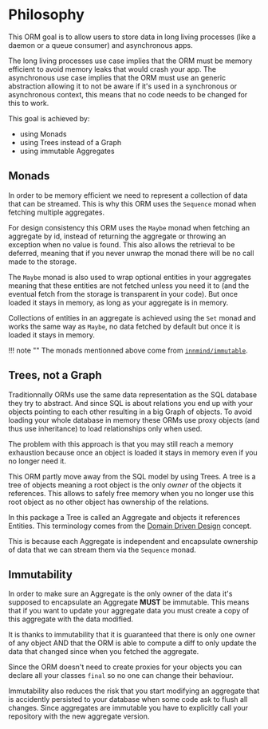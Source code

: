# Philosophy

This ORM goal is to allow users to store data in long living processes (like a daemon or a queue consumer) and asynchronous apps.

The long living processes use case implies that the ORM must be memory efficient to avoid memory leaks that would crash your app. The asynchronous use case implies that the ORM must use an generic abstraction allowing it to not be aware if it's used in a synchronous or asynchronous context, this means that no code needs to be changed for this to work.

This goal is achieved by:

- using Monads
- using Trees instead of a Graph
- using immutable Aggregates

## Monads

In order to be memory efficient we need to represent a collection of data that can be streamed. This is why this ORM uses the `Sequence` monad when fetching multiple aggregates.

For design consistency this ORM uses the `Maybe` monad when fetching an aggregate by id, instead of returning the aggregate or throwing an exception when no value is found. This also allows the retrieval to be deferred, meaning that if you never unwrap the monad there will be no call made to the storage.

The `Maybe` monad is also used to wrap optional entities in your aggregates meaning that these entities are not fetched unless you need it to (and the eventual fetch from the storage is transparent in your code). But once loaded it stays in memory, as long as your aggregate is in memory.

Collections of entities in an aggregate is achieved using the `Set` monad and works the same way as `Maybe`, no data fetched by default but once it is loaded it stays in memory.

!!! note ""
    The monads mentionned above come from [`innmind/immutable`](https://innmind.github.io/Immutable/).

## Trees, not a Graph

Traditionnally ORMs use the same data representation as the SQL database they try to abstract. And since SQL is about relations you end up with your objects pointing to each other resulting in a big Graph of objects. To avoid loading your whole database in memory these ORMs use proxy objects (and thus use inheritance) to load relationships only when used.

The problem with this approach is that you may still reach a memory exhaustion because once an object is loaded it stays in memory even if you no longer need it.

This ORM partly move away from the SQL model by using Trees. A tree is a tree of objects meaning a root object is the only _owner_ of the objects it references. This allows to safely free memory when you no longer use this root object as no other object has ownership of the relations.

In this package a Tree is called an Aggregate and objects it references Entities. This terminology comes from the [Domain Driven Design](https://en.wikipedia.org/wiki/Domain-driven_design) concept.

This is because each Aggregate is independent and encapsulate ownership of data that we can stream them via the `Sequence` monad.

## Immutability

In order to make sure an Aggregate is the only owner of the data it's supposed to encapsulate an Aggregate **MUST** be immutable. This means that if you want to update your aggregate data you must create a copy of this aggregate with the data modified.

It is thanks to immutability that it is guaranteed that there is only one owner of any object AND that the ORM is able to compute a diff to only update the data that changed since when you fetched the aggregate.

Since the ORM doesn't need to create proxies for your objects you can declare all your classes `final` so no one can change their behaviour.

Immutability also reduces the risk that you start modifying an aggregate that is accidently persisted to your database when some code ask to flush all changes. Since aggregates are immutable you have to explicitly call your repository with the new aggregate version.

